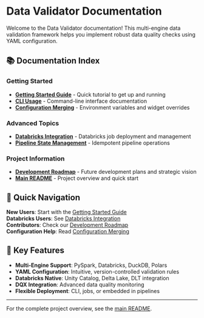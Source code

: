 # Data Validator Documentation

Welcome to the Data Validator documentation! This multi-engine data validation framework helps you implement robust data quality checks using YAML configuration.

## 📚 Documentation Index

### Getting Started
- **[Getting Started Guide](getting_started.md)** - Quick tutorial to get up and running
- **[CLI Usage](cli_usage.md)** - Command-line interface documentation
- **[Configuration Merging](config_merge.md)** - Environment variables and widget overrides

### Advanced Topics
- **[Databricks Integration](databricks_job.md)** - Databricks job deployment and management
- **[Pipeline State Management](pipeline_state.md)** - Idempotent pipeline operations

### Project Information
- **[Development Roadmap](roadmap.md)** - Future development plans and strategic vision
- **[Main README](../README.md)** - Project overview and quick start

## 🎯 Quick Navigation

**New Users**: Start with the [Getting Started Guide](getting_started.md)  
**Databricks Users**: See [Databricks Integration](databricks_job.md)  
**Contributors**: Check our [Development Roadmap](roadmap.md)  
**Configuration Help**: Read [Configuration Merging](config_merge.md)  

## 🚀 Key Features

- **Multi-Engine Support**: PySpark, Databricks, DuckDB, Polars
- **YAML Configuration**: Intuitive, version-controlled validation rules
- **Databricks Native**: Unity Catalog, Delta Lake, DLT integration
- **DQX Integration**: Advanced data quality monitoring
- **Flexible Deployment**: CLI, jobs, or embedded in pipelines

---

For the complete project overview, see the [main README](../README.md).
